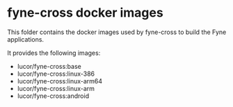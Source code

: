# fyne-cross docker images

This folder contains the docker images used by fyne-cross to build the Fyne applications.

It provides the following images:

- lucor/fyne-cross:base
- lucor/fyne-cross:linux-386
- lucor/fyne-cross:linux-arm64
- lucor/fyne-cross:linux-arm
- lucor/fyne-cross:android
